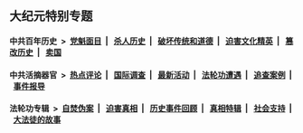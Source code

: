 ## 大纪元特别专题

#### 中共百年历史 &nbsp;>&nbsp; [党魁面目](indexes/nf1176107/README.md?11120430) &nbsp;| &nbsp; [杀人历史](indexes/nf1176106/README.md?11120430) &nbsp;| &nbsp; [破坏传统和道德](indexes/nf1176106/README.md?11120430) &nbsp;| &nbsp; [迫害文化精英](indexes/nf1176111/README.md?11120430) &nbsp;| &nbsp; [篡改历史](indexes/nf1176115/README.md?11120430) &nbsp;| &nbsp; [卖国](indexes/nf1176117/README.md?11120430) 

#### 中共活摘器官 &nbsp;>&nbsp; [热点评论](indexes/nf5879/README.md?11120430) &nbsp;| &nbsp; [国际调查](indexes/nf5947/README.md?11120430) &nbsp;| &nbsp; [最新活动](indexes/nf5883/README.md?11120430) &nbsp;| &nbsp; [法轮功遭遇](indexes/nf5881/README.md?11120430) &nbsp;| &nbsp; [追查案例](indexes/nf5880/README.md?11120430) &nbsp;| &nbsp; [事件报导](indexes/nf5877/README.md?11120430) 

#### 法轮功专辑 &nbsp;>&nbsp; [自焚伪案](indexes/nf5562/README.md?11120430) &nbsp;| &nbsp; [迫害真相](indexes/nf4379/README.md?11120430) &nbsp;| &nbsp; [历史事件回顾](indexes/nf5793/README.md?11120430) &nbsp;| &nbsp; [真相特辑](indexes/nf4389/README.md?11120430) &nbsp;| &nbsp; [社会支持](indexes/nf4386/README.md?11120430) &nbsp;| &nbsp; [大法徒的故事](indexes/nf1147481/README.md?11120430) 
